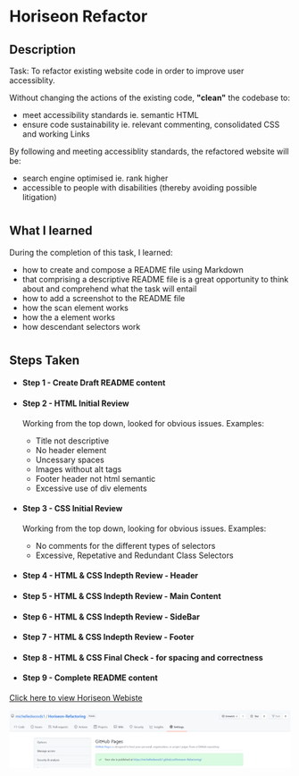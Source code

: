 # Horiseon Refactor

## Description

Task: To refactor existing website code in order to improve user accessiblity.

Without changing the actions of the existing code, **"clean"** the codebase to:
- meet accessibility standards ie. semantic HTML
- ensure code sustainability ie. relevant commenting, consolidated CSS and working Links

By following and meeting accessiblity standards, the refactored website will be:
- search engine optimised ie. rank higher
- accessible to people with disabilities (thereby avoiding possible litigation)
#
## What I learned
During the completion of this task, I learned:
- how to create and compose a README file using Markdown
- that comprising a descriptive README file is a great opportunity to think about and comprehend what the task will entail
- how to add a screenshot to the README file
- how the scan element works
- how the a element works
- how descendant selectors work
#
## Steps Taken

- #### Step 1 - Create Draft README content

- #### Step 2 - HTML Initial Review

    Working from the top down, looked for obvious issues. Examples:
    - Title not descriptive
    - No header element
    - Uncessary spaces
    - Images without alt tags
    - Footer header not html semantic
    - Excessive use of div elements

- #### Step 3 - CSS Initial Review

    Working from the top down, looking for obvious issues. Examples:
    - No comments for the different types of selectors
    - Excessive, Repetative and Redundant Class Selectors

- #### Step 4 - HTML & CSS Indepth Review - Header

- #### Step 5 - HTML & CSS Indepth Review - Main Content

- #### Step 6 - HTML & CSS Indepth Review - SideBar

- #### Step 7 - HTML & CSS Indepth Review - Footer

- #### Step 8 - HTML & CSS Final Check - for spacing and correctness

- #### Step 9 - Complete README content

[Click here to view Horiseon Webiste](https://michelledwoods1.github.io/Horiseon-Refactoring/)

![Screenshot of Webiste url](assets/images/screenshot.png)
